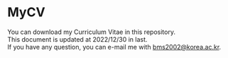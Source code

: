 # MyCV
You can download my Curriculum Vitae in this repository.\
This document is updated at 2022/12/30 in last.\
If you have any question, you can e-mail me with bms2002@korea.ac.kr. 
